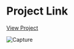 # Project Link
[View Project](https://thiyophin.github.io/Whatsapp_Now/)


![Capture](https://user-images.githubusercontent.com/69074827/153978246-e8017343-8202-4dcc-b70e-a43d0d822190.PNG)
